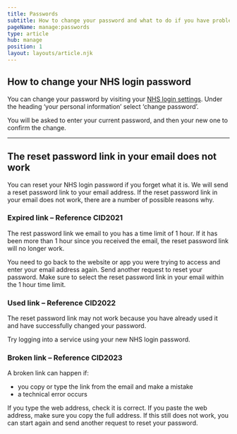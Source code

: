 ```yaml
---
title: Passwords
subtitle: How to change your password and what to do if you have problems.
pageName: manage:passwords
type: article
hub: manage
position: 1
layout: layouts/article.njk
---
```


## How to change your NHS login password

You can change your password by visiting your [NHS login settings](https://settings.login.nhs.uk/ 'NHS login settings'). Under the heading ‘your personal information’ select ‘change password’.

You will be asked to enter your current password, and then your new one to confirm the change.

---

## The reset password link in your email does not work

You can reset your NHS login password if you forget what it is. We will send a reset password link to your email address. If the reset password link in your email does not work, there are a number of possible reasons why.

### Expired link – Reference CID2021

The rest password link we email to you has a time limit of 1 hour. If it has been more than 1 hour since you received the email, the reset password link will no longer work.

You need to go back to the website or app you were trying to access and enter your email address again. Send another request to reset your password. Make sure to select the reset password link in your email within the 1 hour time limit.

### Used link – Reference CID2022

The reset password link may not work because you have already used it and have successfully changed your password.

Try logging into a service using your new NHS login password.

### Broken link – Reference CID2023

A broken link can happen if:

- you copy or type the link from the email and make a mistake
- a technical error occurs

If you type the web address, check it is correct. If you paste the web address, make sure you copy the full address. If this still does not work, you can start again and send another request to reset your password.

